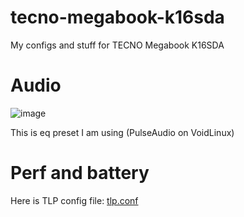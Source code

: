 # tecno-megabook-k16sda
My configs and stuff for TECNO Megabook K16SDA
# Audio
![image](https://github.com/user-attachments/assets/41a1e984-fc2b-4c6d-9502-4c57f54a30db)

This is eq preset I am using (PulseAudio on VoidLinux)

# Perf and battery 
Here is TLP config file: [tlp.conf](https://github.com/develux44/tecno-megabook-k16sda/blob/main/tlp.conf)
